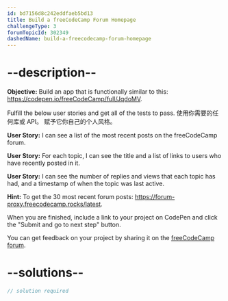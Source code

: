 ```yaml
---
id: bd7156d8c242eddfaeb5bd13
title: Build a freeCodeCamp Forum Homepage
challengeType: 3
forumTopicId: 302349
dashedName: build-a-freecodecamp-forum-homepage
---
```


# --description--

**Objective:** Build an app that is functionally similar to this: <https://codepen.io/freeCodeCamp/full/JqdoMV>.

Fulfill the below user stories and get all of the tests to pass. 使用你需要的任何库或 API。 赋予它你自己的个人风格。

**User Story:** I can see a list of the most recent posts on the freeCodeCamp forum.

**User Story:** For each topic, I can see the title and a list of links to users who have recently posted in it.

**User Story:** I can see the number of replies and views that each topic has had, and a timestamp of when the topic was last active.

**Hint:** To get the 30 most recent forum posts: <https://forum-proxy.freecodecamp.rocks/latest>.

When you are finished, include a link to your project on CodePen and click the "Submit and go to next step" button.

You can get feedback on your project by sharing it on the <a href="https://forum.freecodecamp.org/c/project-feedback/409" target="_blank" rel="noopener noreferrer nofollow">freeCodeCamp forum</a>.

# --solutions--

```js
// solution required
```
